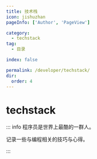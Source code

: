 ```yaml
---
title: 技术栈
icon: jishuzhan
pageInfo: ['Author', 'PageView']

category:
  - techstack
tag:
  - 目录

index: false

permalink: /developer/techstack/
dir:
  order: 4
---
```


# techstack


::: info 程序员是世界上最酷的一群人。

记录一些与编程相关的技巧与心得。

:::

<Catalog base='/developer/techstack/' />